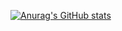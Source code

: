[![Anurag's GitHub stats](https://github-readme-stats.vercel.app/api?username=longtengz)](https://github.com/anuraghazra/github-readme-stats)
